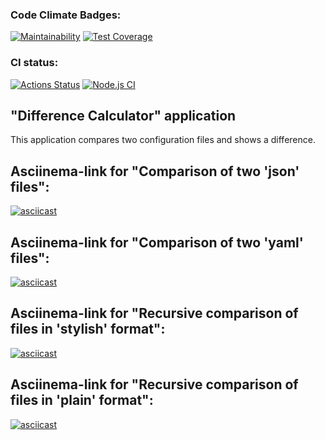 ### Code Climate Badges:

[![Maintainability](https://api.codeclimate.com/v1/badges/28949565428f6e0206f2/maintainability)](https://codeclimate.com/github/IKS26/frontend-project-46/maintainability)
[![Test Coverage](https://api.codeclimate.com/v1/badges/28949565428f6e0206f2/test_coverage)](https://codeclimate.com/github/IKS26/frontend-project-46/test_coverage)

### CI status:

[![Actions Status](https://github.com/IKS26/frontend-project-46/actions/workflows/hexlet-check.yml/badge.svg)](https://github.com/IKS26/frontend-project-46/actions)
[![Node.js CI](https://github.com/IKS26/frontend-project-46/actions/workflows/nodejs-checks.yml/badge.svg)](https://github.com/IKS26/frontend-project-46/actions/workflows/nodejs-checks.yml)

## "Difference Calculator" application

This application compares two configuration files and shows a difference.

## Asciinema-link for "Comparison of two 'json' files":

[![asciicast](https://https://asciinema.org/a/vkMV8okwiUKogNjCx6bzmycIg.svg)](https://asciinema.org/a/vkMV8okwiUKogNjCx6bzmycIg)

## Asciinema-link for "Comparison of two 'yaml' files":

[![asciicast](https://https://asciinema.org/a/cjeu3u7ejjyIn5i6rKtn2Mi2c.svg)](https://asciinema.org/a/cjeu3u7ejjyIn5i6rKtn2Mi2c)

## Asciinema-link for "Recursive comparison of files in 'stylish' format":

[![asciicast](https://https://asciinema.org/a/SntNGwhCCzbbibc1m6KPqUwmu.svg)](https://asciinema.org/a/SntNGwhCCzbbibc1m6KPqUwmu)

## Asciinema-link for "Recursive comparison of files in 'plain' format":

[![asciicast](https://https://asciinema.org/a/ZTxu47rnl4nnOcDnFsqNVsm3d.svg)](https://asciinema.org/a/ZTxu47rnl4nnOcDnFsqNVsm3d)
